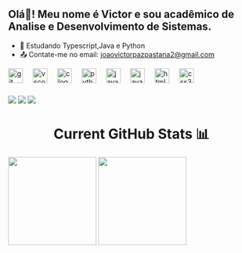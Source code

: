 ## Olá👋! Meu nome é Victor e sou acadêmico de Analise e Desenvolvimento de Sistemas.
- 🌱 Estudando Typescript,Java e Python
- 📤 Contate-me no email: joaovictorpazpastana2@gmail.com

<div align="left">
  <img src="https://cdn.jsdelivr.net/gh/devicons/devicon/icons/git/git-original.svg" height="30" alt="git logo"  />
  <img width="12" />
  <img src="https://cdn.jsdelivr.net/gh/devicons/devicon/icons/vscode/vscode-original.svg" height="30" alt="vscode logo"  />
  <img width="12" />
  <img src="https://cdn.jsdelivr.net/gh/devicons/devicon/icons/c/c-original.svg" height="30" alt="c logo"  />
  <img width="12" />
  <img src="https://cdn.jsdelivr.net/gh/devicons/devicon/icons/python/python-original.svg" height="30" alt="python logo"  />
  <img width="12" />
  <img src="https://cdn.jsdelivr.net/gh/devicons/devicon/icons/java/java-original.svg" height="30" alt="java logo"  />
  <img width="12" />
  <img src="https://cdn.jsdelivr.net/gh/devicons/devicon/icons/javascript/javascript-original.svg" height="30" alt="javascript logo"  />
  <img width="12" />
  <img src="https://cdn.jsdelivr.net/gh/devicons/devicon/icons/html5/html5-original.svg" height="30" alt="html5 logo"  />
  <img width="12" />
  <img src="https://cdn.jsdelivr.net/gh/devicons/devicon/icons/css3/css3-original.svg" height="30" alt="css3 logo"  />
</div>

###

<div> 
    <a href="https://www.linkedin.com/in/victorpaz22/" target="_blank"><img src="https://img.shields.io/badge/-LinkedIn-%230077B5?style=for-the-badge&logo=linkedin&logoColor=white" target="_blank"></a> 
  <a href="https://www.instagram.com/victorpazxx/?hl=pt" target="_blank"><img src="https://img.shields.io/badge/-Instagram-%23E4405F?style=for-the-badge&logo=instagram&logoColor=white" target="_blank"></a>
  <a href = "mailto:joaovictorpazpastana2@gmail.com"><img src="https://img.shields.io/badge/-Gmail-%23333?style=for-the-badge&logo=gmail&logoColor=white" target="_blank"></a>
  

<div style="display: inline_block">
  
<h1 align="center"> Current GitHub Stats 📊 </h1>
<div style="display:inline-block; align-items:center;">
<a href="https://github.com/Victorpaz07?tab=repositories"><img height=180px src="https://github-readme-stats.vercel.app/api?username=Victorpaz07&show_icons=true&count_private=true,prs&theme=radical"></a>
<a href="https://github.com/Victorpaz07"><img height=180px src="https://github-readme-stats.vercel.app/api/top-langs/?username=helloisasilva&layout=compact&theme=radical"></a>

  
</div> 
